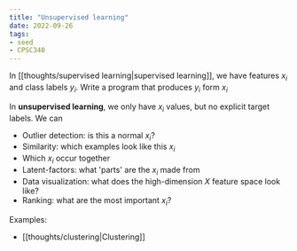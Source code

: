 ```yaml
---
title: "Unsupervised learning"
date: 2022-09-26
tags:
- seed
- CPSC340
---
```


In [[thoughts/supervised learning|supervised learning]], we have features $x_i$ and class labels $y_i$. Write a program that produces $y_i$ form $x_i$

In **unsupervised learning**, we only have $x_i$ values, but no explicit target labels. We can
- Outlier detection: is this a normal $x_i$?
- Similarity: which examples look like this $x_i$
- Which $x_i$ occur together
- Latent-factors: what 'parts' are the $x_i$ made from
- Data visualization: what does the high-dimension $X$ feature space look like?
- Ranking: what are the most important $x_i$?

Examples:
- [[thoughts/clustering|Clustering]]